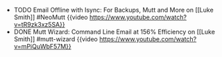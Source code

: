 - TODO Email Offline with Isync: For Backups, Mutt and More on [[Luke Smith]] #NeoMutt
  {{video https://www.youtube.com/watch?v=tR9zk3xz5SA}}
- DONE Mutt Wizard: Command Line Email at 156% Efficiency on [[Luke Smith]] #mutt-wizard
  {{video https://www.youtube.com/watch?v=mPiQuWbF57M}}